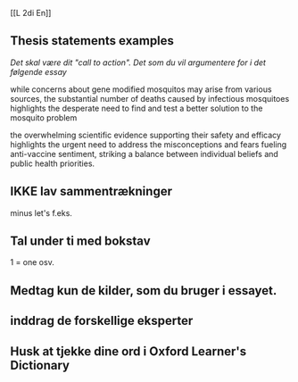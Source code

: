 [[L 2di En]]

## Thesis statements examples
_Det skal være dit "call to action". Det som du vil argumentere for i det følgende essay_

while concerns about gene modified mosquitos may arise from various sources, the substantial number of deaths caused by infectious mosquitoes highlights the desperate need to find and test a better solution to the mosquito problem

the overwhelming scientific evidence supporting their safety and efficacy highlights the urgent need to address the misconceptions and fears fueling anti-vaccine sentiment, striking a balance between individual beliefs and public health priorities.

## IKKE lav sammentrækninger
minus let's f.eks.

## Tal under ti med bokstav
1 = one 
osv.

## Medtag kun de kilder, som du bruger i essayet.

## inddrag de forskellige eksperter

## Husk at tjekke dine ord i Oxford Learner's Dictionary

